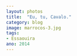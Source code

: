 ```yaml
---
layout: photos
title:  "Eu, tu, Cavalo."
category: blog
image: marrocos-3.jpg
tags:
- Essaouira
ano: 2014
---
```




